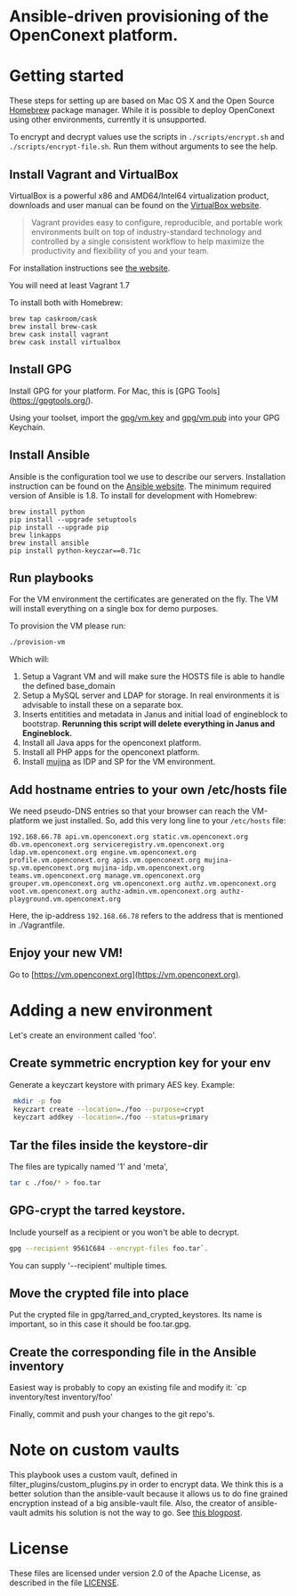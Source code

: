 Ansible-driven provisioning of the OpenConext platform.
==============================

# Getting started

These steps for setting up are based on Mac OS X and the Open Source [Homebrew](http://brew.sh) package manager. 
While it is possible to deploy OpenConext using other environments, currently it is unsupported.

To encrypt and decrypt values use the scripts in `./scripts/encrypt.sh` and `./scripts/encrypt-file.sh`. Run them without arguments to see the help.

## Install Vagrant and VirtualBox

VirtualBox is a powerful x86 and AMD64/Intel64 virtualization product, downloads and user manual can be found on the [VirtualBox website](https://www.virtualbox.org/wiki/Downloads).
> Vagrant provides easy to configure, reproducible, and portable work environments built on top of industry-standard technology and controlled by a single consistent workflow to help maximize the productivity and flexibility of you and your team.

For installation instructions see [the website](https://docs.vagrantup.com/v2/installation/index.html).

You will need at least Vagrant 1.7

To install both with Homebrew:

    brew tap caskroom/cask
    brew install brew-cask
    brew cask install vagrant
    brew cask install virtualbox

## Install GPG
Install GPG for your platform. For Mac, this is [GPG Tools] (https://gpgtools.org/).

Using your toolset, import the [gpg/vm.key](gpg/vm.key) and [gpg/vm.pub](gpg/vm.pub) into your GPG Keychain.

## Install Ansible

Ansible is the configuration tool we use to describe our servers.
Installation instruction can be found on the [Ansible website](http://docs.ansible.com/intro_installation.html).
The minimum required version of Ansible is 1.8.
To install for development with Homebrew:

    brew install python
    pip install --upgrade setuptools
    pip install --upgrade pip
    brew linkapps
    brew install ansible
    pip install python-keyczar==0.71c

## Run playbooks

For the VM environment the certificates are generated on the fly.
The VM will install everything on a single box for demo purposes.

To provision the VM please run:

```bash
./provision-vm
```

Which will:

1. Setup a Vagrant VM and will make sure the HOSTS file is able to handle the defined base_domain
2. Setup a MySQL server and LDAP for storage. In real environments it is advisable to install these on a separate box.
3. Inserts entitities and metadata in Janus and initial load of engineblock to bootstrap. **Rerunning this script will delete everything in Janus and Engineblock.**
4. Install all Java apps for the openconext platform.
5. Install all PHP apps for the openconext platform.
6. Install [mujina](https://github.com/OpenConext/Mujina) as IDP and SP for the VM environment.

## Add hostname entries to your own /etc/hosts file

We need pseudo-DNS entries so that your browser can reach the VM-platform we just installed. So, add this very long line to your `/etc/hosts` file:

```
192.168.66.78 api.vm.openconext.org static.vm.openconext.org db.vm.openconext.org serviceregistry.vm.openconext.org ldap.vm.openconext.org engine.vm.openconext.org  profile.vm.openconext.org apis.vm.openconext.org mujina-sp.vm.openconext.org mujina-idp.vm.openconext.org teams.vm.openconext.org manage.vm.openconext.org grouper.vm.openconext.org vm.openconext.org authz.vm.openconext.org voot.vm.openconext.org authz-admin.vm.openconext.org authz-playground.vm.openconext.org
```

Here, the ip-address `192.168.66.78` refers to the address that is mentioned in ./Vagrantfile.

## Enjoy your new VM!

Go to [https://vm.openconext.org](https://vm.openconext.org).

# Adding a new environment
Let's create an environment called 'foo'.

## Create symmetric encryption key for your env
Generate a keyczart keystore with primary AES key. Example:

```bash
 mkdir -p foo
 keyczart create --location=./foo --purpose=crypt
 keyczart addkey --location=./foo --status=primary
```

## Tar the files inside the keystore-dir
The files are typically named '1' and 'meta',

```bash
tar c ./foo/* > foo.tar
```

## GPG-crypt the tarred keystore.

Include yourself as a recipient or you won't be able to decrypt.

```bash
gpg --recipient 9561C684 --encrypt-files foo.tar`.
```

You can supply '--recipient' multiple times.

## Move the crypted file into place
Put the crypted file in gpg/tarred_and_crypted_keystores. Its name is important, so in this case it should be foo.tar.gpg.

## Create the corresponding file in the Ansible inventory
Easiest way is probably to copy an existing file and modify it: `cp inventory/test inventory/foo'

Finally, commit and push your changes to the git repo's.

# Note on custom vaults

This playbook uses a custom vault, defined in filter_plugins/custom_plugins.py in order to encrypt data. We think this is a better solution than the ansible-vault because it allows us to do fine grained encryption instead of a big ansible-vault file.
Also, the creator of ansible-vault admits his solution is not the way to go. See [this blogpost](http://jpmens.net/2014/02/22/my-thoughts-on-ansible-s-vault/).

# License

These files are licensed under version 2.0 of the Apache License, as described in the file [LICENSE](LICENSE).
